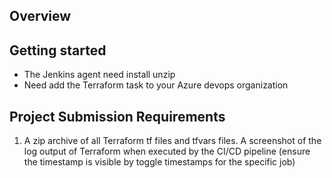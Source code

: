 
## Overview

## Getting started
- The Jenkins agent need install unzip
- Need add the Terraform task to your Azure devops organization

## Project Submission Requirements
1. A zip archive of all Terraform tf files and tfvars files. A screenshot of the log output of Terraform when executed by the CI/CD pipeline (ensure the timestamp is visible by toggle timestamps for the specific job)
